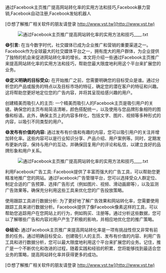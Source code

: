 通过Facebook主页推广提高网站转化率的实用方法和技巧,Facebook暴力营销,Facebook自动注册,Facebook发帖机器人

[😍想了解推广相关软件的朋友请登录 http://www.vst.tw](http://www.vst.tw)

 <center><img src="https://vst.tw/MP4/tuiguang/png/6.png" alt="通过Facebook主页推广提高网站转化率的实用方法和技巧____.txt"></center>

**😄引言:**
在当今数字时代，社交媒体已成为企业推广和营销的重要渠道之一。Facebook作为全球最大的社交媒体平台之一，拥有庞大的用户群体，为企业提供了独特的机会来促进网站转化率的增长。本文将介绍一些通过Facebook主页推广来提高网站转化率的实用方法和技巧，帮助您最大限度地利用这个平台来扩展您的业务。

**😄定义明确的目标受众:**
在开始推广之前，您需要明确您的目标受众是谁。通过分析您的产品或服务的特点以及目标市场的特征，确定您的潜在客户的特征和兴趣。这将帮助您更好地定位您的广告内容，并将其呈现给感兴趣的用户。

创建精美而吸引人的主页:
一个精美而吸引人的Facebook主页是吸引用户的关键。确保您的主页布局简洁清晰，颜色搭配统一，以及使用与您品牌形象相符的图像和标语。此外，确保主页上的内容多样化，包括文字、图片、视频等多种形式的内容，以吸引不同类型的用户。

**😄发布有价值的内容:**
通过发布有价值和有趣的内容，您可以吸引用户的关注并增加转化率。这些内容可以是行业知识分享、产品介绍、用户案例等。同时，定期发布更新内容，保持与用户的互动，并确保回复用户的评论和私信，以建立良好的品牌形象和用户关系。

 <center><img src="https://vst.tw/MP4/tuiguang/png/1.png" alt="通过Facebook主页推广提高网站转化率的实用方法和技巧____.txt"></center>

利用Facebook广告工具:
Facebook提供了丰富而强大的广告工具，可以帮助您更精准地推广您的网站。通过Facebook广告管理平台，您可以选择受众人群定位、制定合适的广告预算、选择广告形式（例如图片、视频、滑动画廊等），以及监测广告效果等。确保充分利用这些工具来优化您的广告投放策略。

使用跟踪工具进行数据分析:
为了更好地了解广告效果和网站转化率，您需要使用跟踪工具来进行数据分析。Facebook提供了像Facebook像素这样的工具，可以帮助您追踪用户在您网站上的行为，例如购买、注册等。通过分析这些数据，您可以了解哪些广告和内容对用户产生了积极的影响，并相应地优化您的推广策略。

**😄结论:**
通过Facebook主页推广来提高网站转化率是一项有挑战性但又非常有前景的任务。通过明确目标受众、创建吸引人的主页、发布有价值的内容、利用广告工具和进行数据分析，您可以最大限度地利用这个平台来扩展您的业务。记住，推广是一个不断优化和改进的过程，随着实践和经验的积累，您将能够找到最适合您业务的策略，提高网站转化率并获得更多的成功。

[😍想了解推广相关软件的朋友请登录 http://www.vst.tw](http://www.vst.tw)



